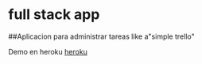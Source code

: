 # full stack app 

##Aplicacion para administrar tareas like a"simple trello"

Demo en heroku [heroku](https://heru-is-demo.herokuapp.com/) 



